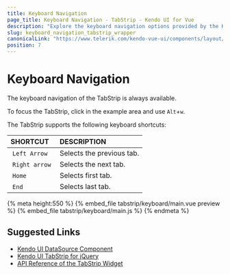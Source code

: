 ```yaml
---
title: Keyboard Navigation
page_title: Keyboard Navigation - TabStrip - Kendo UI for Vue
description: "Explore the keyboard navigation options provided by the Kendo UI TabStrip wrapper for Vue."
slug: keyboard_navigation_tabstrip_wrapper
canonicalLink: "https://www.telerik.com/kendo-vue-ui/components/layout/tabstrip/keyboard-navigation/"
position: 7
---
```


<div><WrapperBanner link="/kendo-vue-ui/components/layout/tabstrip/keyboard-navigation"></WrapperBanner></div>    

# Keyboard Navigation

The keyboard navigation of the TabStrip is always available.

To focus the TabStrip, click in the example area and use `Alt`+`w`.

The TabStrip supports the following keyboard shortcuts:

| SHORTCUT  | DESCRIPTION |
|:---       |:--- |
| `Left Arrow`  | Selects the previous tab.|
| `Right arrow` | Selects the next tab.|
| `Home`    | Selects first tab.|
| `End`     | Selects last tab.|

{% meta height:550 %}
{% embed_file tabstrip/keyboard/main.vue preview %}
{% embed_file tabstrip/keyboard/main.js %}
{% endmeta %}

## Suggested Links

* [Kendo UI DataSource Component](https://docs.telerik.com/kendo-ui/framework/datasource/overview)
* [Kendo UI TabStrip for jQuery](https://docs.telerik.com/kendo-ui/controls/navigation/tabstrip/overview)
* [API Reference of the TabStrip Widget](https://docs.telerik.com/kendo-ui/api/javascript/ui/tabstrip)
